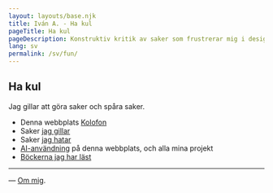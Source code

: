```yaml
---
layout: layouts/base.njk
title: Iván A. - Ha kul
pageTitle: Ha kul
pageDescription: Konstruktiv kritik av saker som frustrerar mig i design, teknologi och vardagsliv
lang: sv
permalink: /sv/fun/
---
```


<div class="fun-page">

## Ha kul

Jag gillar att göra saker och spåra saker.

<ul class="minimal-list">
<li>Denna webbplats <a href="/sv/colophon/">Kolofon</a></li>
<li>Saker <a href="/sv/use/">jag gillar</a></li>
<li>Saker <a href="/sv/hate/">jag hatar</a></li>
<li><a href="/sv/ai/">AI-användning</a> på denna webbplats, och alla mina projekt</li>
<li><a href="/library/">Böckerna jag har läst</a></li>
<li style="display: none">Några <a href="/sv/photos/">foton</a>, jag har tagit, och vill dela</li>
</ul>

</div>

---
— [Om mig](/sv/whoami/). 